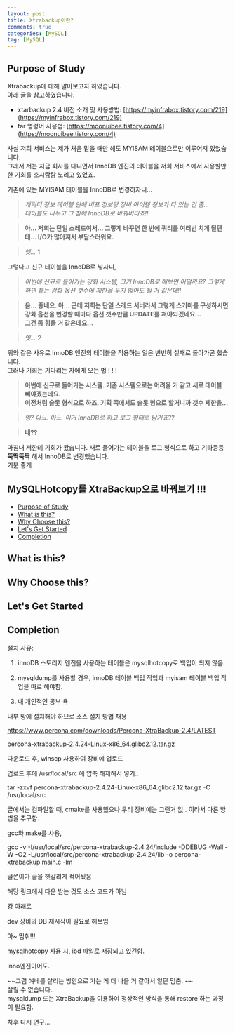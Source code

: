 ```yaml
---
layout: post
title: Xtrabackup이란?
comments: true
categories: [MySQL]
tag: [MySQL]
---
```


## Purpose of Study
Xtrabackup에 대해 알아보고자 하였습니다.  
아래 글을 참고하였습니다.  

 - xtarbackup 2.4 버전 소개 및 사용방법: [https://myinfrabox.tistory.com/219](https://myinfrabox.tistory.com/219)  
 - tar 명령어 사용법: [https://moonuibee.tistory.com/4](https://moonuibee.tistory.com/4)  
  

사실 저희 서비스는 제가 처음 맡을 때만 해도 MYISAM 테이블으로만 이루어져 있었습니다.  
그래서 저는 지금 회사를 다니면서 InnoDB 엔진의 테이블을 저희 서비스에서 사용할만한 기회를 호시탐탐 노리고 있었죠.  

기존에 있는 MYISAM 테이블을 InnoDB로 변경하자니...  

> *캐릭터 정보 테이블 안에 버프 정보랑 장비 아이템 정보가 다 있는 건 좀...*  
*테이블도 나누고 그 참에 InnoDB로 바꿔버리죠!!*

> **아... 저희는 단일 스레드여서... 그렇게 바꾸면 한 번에 쿼리를 여러번 치게 될텐데... I/O가 많아져서 부담스러워요.**  

> *엣...* 1  


그렇다고 신규 테이블을 InnoDB로 넣자니,  

> *이번에 신규로 들어가는 강화 시스템, 그거 InnoDB로 해보면 어떨까요? 그렇게 하면 붙는 강화 옵션 갯수에 제한을 두지 않아도 될 거 같은데!!*

> **음... 좋네요. 아... 근데 저희는 단일 스레드 서버라서 그렇게 스키마를 구성하시면 강화 옵션을 변경할 때마다 옵션 갯수만큼 UPDATE를 쳐야되겠네요...**  
**그건 좀 힘들 거 같은데요...**

> *엣...* 2  

위와 같은 사유로 InnoDB 엔진의 테이블을 적용하는 일은 번번히 실패로 돌아가곤 했습니다.  
그러나 기회는 기다리는 자에게 오는 법 ! ! !  
  

> **이번에 신규로 들어가는 시스템. 기존 시스템으로는 어려울 거 같고 새로 테이블 빼야겠는데요.**  
**이전처럼 슬롯 형식으로 하죠. 기획 쪽에서도 슬롯 형으로 할거니까 갯수 제한을...**

> *엥? 아뇨. 아뇨. 이거 InnoDB로 하고 로그 형태로 남기죠??*

> **네??**

마침내 저한테 기회가 왔습니다. 새로 들어가는 테이블을 로그 형식으로 하고 기타등등 **뚝딱뚝딱** 해서 InnoDB로 변경했습니다.  
기분 좋게 



## MySQLHotcopy를 XtraBackup으로 바꿔보기 !!!
 - [Purpose of Study](#purpose-of-study)
 - [What is this?](#what-is-this)
 - [Why Choose this?](#why-choose-this)
 - [Let's Get Started](#lets-get-started)
 - [Completion](#최종-결과)







 ## What is this?
 ## Why Choose this?
 ## Let's Get Started
 ## Completion






설치 사유: 

1. innoDB 스토리지 엔진을 사용하는 테이블은 mysqlhotcopy로 백업이 되지 않음.

2. mysqldump를 사용할 경우, innoDB 테이블 백업 작업과 myisam 테이블 백업 작업을 따로 해야함.

3. 내 개인적인 공부 욕



내부 망에 설치해야 하므로 소스 설치 방법 채용

https://www.percona.com/downloads/Percona-XtraBackup-2.4/LATEST



percona-xtrabackup-2.4.24-Linux-x86_64.glibc2.12.tar.gz

다운로드 후, winscp 사용하여 장비에 업로드 



업로드 후에 /usr/local/src 에 압축 해제해서 넣기.. 

tar -zxvf percona-xtrabackup-2.4.24-Linux-x86_64.glibc2.12.tar.gz -C /usr/local/src



글에서는 컴파일할 때, cmake를 사용했으나 우리 장비에는 그런거 없.. 이라서 다른 방법을 추구함. 

gcc와 make를 사용,

gcc -v -I/usr/local/src/percona-xtrabackup-2.4.24/include -DDEBUG -Wall -W -O2 -L/usr/local/src/percona-xtrabackup-2.4.24/lib -o percona-xtrabackup main.c -lm


글쓴이가 글을 헷갈리게 적어뒀음

해당 링크에서 다운 받는 것도 소스 코드가 아님

걍 아래로 



dev 장비의 DB 재시작이 필요로 해보임 



아~ 멈춰!!!

mysqlhotcopy 사용 시, ibd 파일로 저장되고 있긴함.

inno엔진이어도. 

~~그럼 얘네를 살리는 방안으로 가는 게 더 나을 거 같아서 일단 멈춤. ~~  
살릴 수 없습니다..  
mysqldump 또는 XtraBackup을 이용하여 정상적인 방식을 통해 restore 하는 과정이 필요함.  


차후 다시 연구... 